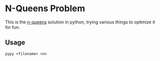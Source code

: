 N-Queens Problem
================
This is the [n-queens](https://en.wikipedia.org/wiki/Eight_queens_puzzle) solution in python, trying various things to optimize it for fun.

Usage
-----
```
pypy <filename> <n>
```
